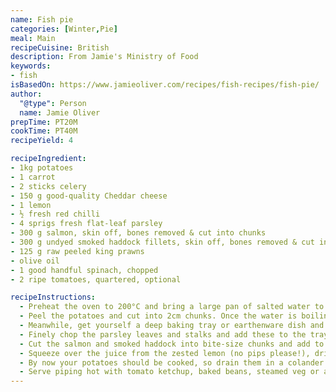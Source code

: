```yaml
---
name: Fish pie
categories: [Winter,Pie]
meal: Main
recipeCuisine: British
description: From Jamie's Ministry of Food
keywords:
- fish
isBasedOn: https://www.jamieoliver.com/recipes/fish-recipes/fish-pie/
author:
  "@type": Person
  name: Jamie Oliver
prepTime: PT20M
cookTime: PT40M
recipeYield: 4

recipeIngredient:
- 1kg potatoes
- 1 carrot
- 2 sticks celery
- 150 g good-quality Cheddar cheese
- 1 lemon
- ½ fresh red chilli
- 4 sprigs fresh flat-leaf parsley
- 300 g salmon, skin off, bones removed & cut into chunks
- 300 g undyed smoked haddock fillets, skin off, bones removed & cut into chunks
- 125 g raw peeled king prawns
- olive oil
- 1 good handful spinach, chopped
- 2 ripe tomatoes, quartered, optional

recipeInstructions:
  - Preheat the oven to 200°C and bring a large pan of salted water to the boil. 
  - Peel the potatoes and cut into 2cm chunks. Once the water is boiling, add your potatoes and cook for around 12 minutes, until soft (you can stick your knife into them to check).
  - Meanwhile, get yourself a deep baking tray or earthenware dish and stand a box grater in it. Peel the carrot. Grate the celery, carrot and Cheddar on the coarse side of the grater. Use the fine side of the grater to grate the zest from the lemon. Finely grate or chop your chilli. 
  - Finely chop the parsley leaves and stalks and add these to the tray.
  - Cut the salmon and smoked haddock into bite-size chunks and add to the tray with the prawns.
  - Squeeze over the juice from the zested lemon (no pips please!), drizzle with olive oil and add a good pinch of salt and pepper. If you want to add any spinach or tomatoes, do it now. Mix everything together really well.
  - By now your potatoes should be cooked, so drain them in a colander and return them to the pan. Drizzle with a couple of good lugs of olive oil and add a pinch of salt and pepper. Mash until nice and smooth, then spread evenly over the top of the fish and grated veg. Place in the preheated oven for around 40 minutes, or until cooked through, crispy and golden on top. 
  - Serve piping hot with tomato ketchup, baked beans, steamed veg or a lovely green salad
---
```

